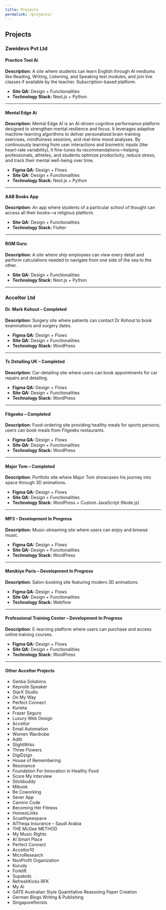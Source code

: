 ```yaml
---
title: Projects
permalink: /projects/
---
```


## Projects

### Zweidevs Pvt Ltd

#### Practice Tool Ai
**Description:** A site where students can learn English through AI mediums like Reading, Writing, Listening, and Speaking test modules, and join live classes if available by the teacher. Subscription-based platform.  
- **Site QA:** Design + Functionalities  
- **Technology Stack:** Next.js + Python  

---

#### Mental Edge Ai
**Description:** Mental Edge AI is an AI-driven cognitive performance platform designed to strengthen mental resilience and focus. It leverages adaptive machine-learning algorithms to deliver personalized brain-training exercises, mindfulness sessions, and real-time mood analyses. By continuously learning from user interactions and biometric inputs (like heart-rate variability), it fine-tunes its recommendations—helping professionals, athletes, and students optimize productivity, reduce stress, and track their mental well-being over time.  
- **Figma QA:** Design + Flows  
- **Site QA:** Design + Functionalities  
- **Technology Stack:** Next.js + Python  

---

#### AAB Books App
**Description:** An app where students of a particular school of thought can access all their books—a religious platform.  
- **Site QA:** Design + Functionalities  
- **Technology Stack:** Flutter  

---

#### RGM Guru
**Description:** A site where ship employees can view every detail and perform calculations needed to navigate from one side of the sea to the other.  
- **Site QA:** Design + Functionalities  
- **Technology Stack:** Next.js + Python  

---

### Acceltor Ltd

#### Dr. Mark Kohout – Completed
**Description:** Surgery site where patients can contact Dr Kohout to book examinations and surgery dates.  
- **Figma QA:** Design + Flows  
- **Site QA:** Design + Functionalities  
- **Technology Stack:** WordPress  

---

#### Tc Detailing UK – Completed
**Description:** Car-detailing site where users can book appointments for car repairs and detailing.  
- **Figma QA:** Design + Flows  
- **Site QA:** Design + Functionalities  
- **Technology Stack:** WordPress  

---

#### Fitgeeks – Completed
**Description:** Food-ordering site providing healthy meals for sports persons; users can book meals from Fitgeeks restaurants.  
- **Figma QA:** Design + Flows  
- **Site QA:** Design + Functionalities  
- **Technology Stack:** WordPress  

---

#### Major Tom – Completed
**Description:** Portfolio site where Major Tom showcases his journey into space through 3D animations.  
- **Figma QA:** Design + Flows  
- **Site QA:** Design + Functionalities  
- **Technology Stack:** WordPress + Custom JavaScript (Node.js)  

---

#### MP3 – Development In Progress
**Description:** Music-streaming site where users can enjoy and browse music.  
- **Figma QA:** Design + Flows  
- **Site QA:** Design + Functionalities  
- **Technology Stack:** WordPress  

---

#### Manikiye Paris – Development In Progress
**Description:** Salon-booking site featuring modern 3D animations.  
- **Figma QA:** Design + Flows  
- **Site QA:** Design + Functionalities  
- **Technology Stack:** Webflow  

---

#### Professional Training Center – Development In Progress
**Description:** E-learning platform where users can purchase and access online training courses.  
- **Figma QA:** Design + Flows  
- **Site QA:** Design + Functionalities  
- **Technology Stack:** WordPress  

---

#### Other Acceltor Projects
- Genba Solutions  
- Keynote Speaker  
- StarX Studio  
- On My Way  
- Perfect Connect  
- Kurieta  
- Frazer Seguro  
- Luxury Web Design  
- Acceltor  
- Email Automation  
- Women Wardrobe  
- Aditt  
- SlightWrks  
- Three Flowers  
- DigiDzign  
- House of Remembering  
- Resonance  
- Foundation For Innovation in Healthy Food  
- Score My Interview  
- Stickbuddy  
- Mibook  
- Be Coworking  
- Sever App  
- Camino Code  
- Becoming Her Fitness  
- HomeoLinks  
- Scuethyeespace  
- AlTheqa Insurance – Saudi Arabia  
- THE McGee METHOD  
- My Music Rights  
- AI Smart Place  
- Perfect Connect  
- Acceltor10  
- MicroResearch  
- NonProfit Organization  
- Kurudy  
- Forklift  
- Supakids  
- RefreshKicks RFK  
- My Ai  
- GATE Australian Style Quantitative Reasoning Paper Creation  
- German Blogs Writing & Publishing  
- Singaporeflorists  
